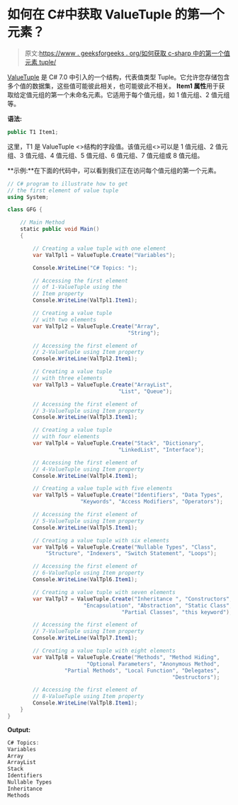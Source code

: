 # 如何在 C#中获取 ValueTuple 的第一个元素？

> 原文:[https://www . geeksforgeeks . org/如何获取 c-sharp 中的第一个值元素 tuple/](https://www.geeksforgeeks.org/how-to-get-first-element-of-the-valuetuple-in-c-sharp/)

[ValueTuple](https://www.geeksforgeeks.org/valuetuple-in-c-sharp/) 是 C# 7.0 中引入的一个结构，代表值类型 Tuple。它允许您存储包含多个值的数据集，这些值可能彼此相关，也可能彼此不相关。 **Item1 属性**用于获取给定值元组的第一个未命名元素。它适用于每个值元组，如 1 值元组、2 值元组等。

**语法:**

```cs
public T1 Item1;
```

这里，T1 是 ValueTuple <>结构的字段值。该值元组<>可以是 1 值元组、2 值元组、3 值元组、4 值元组、5 值元组、6 值元组、7 值元组或 8 值元组。

**示例:**在下面的代码中，可以看到我们正在访问每个值元组的第一个元素。

```cs
// C# program to illustrate how to get
// the first element of value tuple
using System;

class GFG {

    // Main Method
    static public void Main()
    {

        // Creating a value tuple with one element
        var ValTpl1 = ValueTuple.Create("Variables");

        Console.WriteLine("C# Topics: ");

        // Accessing the first element 
        // of 1-ValueTuple using the 
        // Item property
        Console.WriteLine(ValTpl1.Item1);

        // Creating a value tuple 
        // with two elements
        var ValTpl2 = ValueTuple.Create("Array",
                                      "String");

        // Accessing the first element of 
        // 2-ValueTuple using Item property
        Console.WriteLine(ValTpl2.Item1);

        // Creating a value tuple
        // with three elements
        var ValTpl3 = ValueTuple.Create("ArrayList",
                                   "List", "Queue");

        // Accessing the first element of 
        // 3-ValueTuple using Item property
        Console.WriteLine(ValTpl3.Item1);

        // Creating a value tuple 
        // with four elements
        var ValTpl4 = ValueTuple.Create("Stack", "Dictionary",
                                   "LinkedList", "Interface");

        // Accessing the first element of 
        // 4-ValueTuple using Item property
        Console.WriteLine(ValTpl4.Item1);

        // Creating a value tuple with five elements
        var ValTpl5 = ValueTuple.Create("Identifiers", "Data Types",
                       "Keywords", "Access Modifiers", "Operators");

        // Accessing the first element of 
        // 5-ValueTuple using Item property
        Console.WriteLine(ValTpl5.Item1);

        // Creating a value tuple with six elements
        var ValTpl6 = ValueTuple.Create("Nullable Types", "Class",
            "Structure", "Indexers", "Switch Statement", "Loops");

        // Accessing the first element of 
        // 6-ValueTuple using Item property
        Console.WriteLine(ValTpl6.Item1);

        // Creating a value tuple with seven elements
        var ValTpl7 = ValueTuple.Create("Inheritance ", "Constructors", 
                        "Encapsulation", "Abstraction", "Static Class",
                                    "Partial Classes", "this keyword");

        // Accessing the first element of 
        // 7-ValueTuple using Item property
        Console.WriteLine(ValTpl7.Item1);

        // Creating a value tuple with eight elements
        var ValTpl8 = ValueTuple.Create("Methods", "Method Hiding",
                         "Optional Parameters", "Anonymous Method",
                  "Partial Methods", "Local Function", "Delegates",
                                                    "Destructors");

        // Accessing the first element of 
        // 8-ValueTuple using Item property
        Console.WriteLine(ValTpl8.Item1);
    }
}
```

**Output:**

```cs
C# Topics: 
Variables
Array
ArrayList
Stack
Identifiers
Nullable Types
Inheritance 
Methods

```